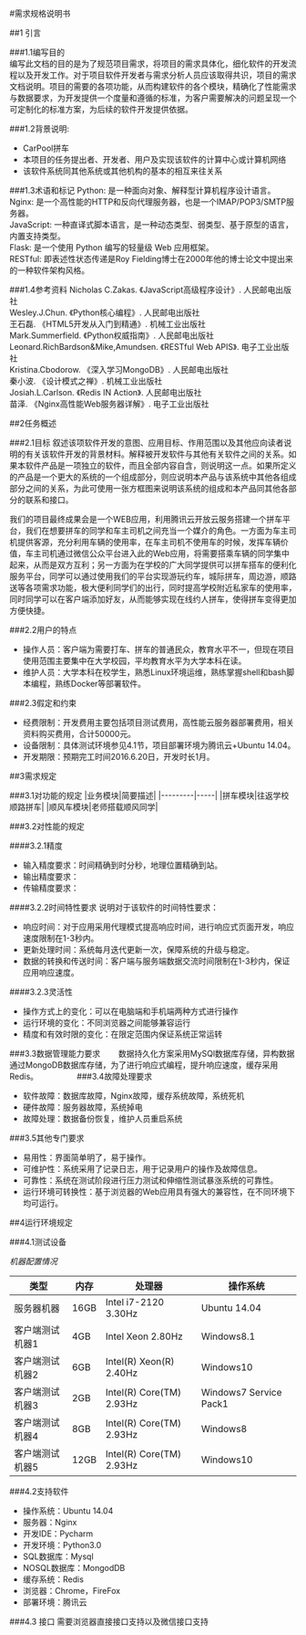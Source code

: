 #需求规格说明书


##1 引言


###1.1编写目的   
编写此文档的目的是为了规范项目需求，将项目的需求具体化，细化软件的开发流程以及开发工作。对于项目软件开发者与需求分析人员应该取得共识，项目的需求文档说明。项目的需要的各项功能，从而构建软件的各个模块，精确化了性能需求与数据要求，为开发提供一个度量和遵循的标准，为客户需要解决的问题呈现一个可定制化的标准方案，为后续的软件开发提供依据。


###1.2背景说明:
* CarPool拼车  
* 本项目的任务提出者、开发者、用户及实现该软件的计算中心或计算机网络  
* 该软件系统同其他系统或其他机构的基本的相互来往关系  
    
    
###1.3术语和标记
Python: 是一种面向对象、解释型计算机程序设计语言。    
Nginx: 是一个高性能的HTTP和反向代理服务器，也是一个IMAP/POP3/SMTP服务器。  
JavaScript: 一种直译式脚本语言，是一种动态类型、弱类型、基于原型的语言，内置支持类型。  
Flask: 是一个使用 Python 编写的轻量级 Web 应用框架。  
RESTful: 即表述性状态传递是Roy Fielding博士在2000年他的博士论文中提出来的一种软件架构风格。  



###1.4参考资料
Nicholas C.Zakas. 《JavaScript高级程序设计》. 人民邮电出版社  
Wesley.J.Chun. 《Python核心编程》. 人民邮电出版社  
王石磊. 《HTML5开发从入门到精通》. 机械工业出版社  
Mark.Summerfield. 《Python权威指南》. 人民邮电出版社  
Leonard.RichBardson&Mike,Amundsen. 《RESTful Web APIS》. 电子工业出版社  
Kristina.Cbodorow. 《深入学习MongoDB》. 人民邮电出版社  
秦小波. 《设计模式之禅》. 机械工业出版社  
Josiah.L.Carlson. 《Redis IN Action》. 人民邮电出版社  
苗泽. 《Nginx高性能Web服务器详解》. 电子工业出版社  


##2任务概述


###2.1目标
叙述该项软件开发的意图、应用目标、作用范围以及其他应向读者说明的有关该软件开发的背景材料。解释被开发软件与其他有关软件之间的关系。如果本软件产品是一项独立的软件，而且全部内容自含，则说明这一点。如果所定义的产品是一个更大的系统的一个组成部分，则应说明本产品与该系统中其他各组成部分之间的关系，为此可使用一张方框图来说明该系统的组成和本产品同其他各部分的联系和接口。 


我们的项目最终成果会是一个WEB应用，利用腾讯云开放云服务搭建一个拼车平台，我们在想要拼车的同学和车主司机之间充当一个媒介的角色。一方面为车主司机提供客源，充分利用车辆的使用率，在车主司机不使用车的时候，发挥车辆价值，车主司机通过微信公众平台进入此的Web应用，将需要搭乘车辆的同学集中起来，从而是双方互利；另一方面为在学校的广大同学提供可以拼车搭车的便利化服务平台，同学可以通过使用我们的平台实现游玩约车，城际拼车，周边游，顺路送等各项需求功能，极大便利同学们的出行，同时提高学校附近私家车的使用率，同时同学可以在客户端添加好友，从而能够实现在线约人拼车，使得拼车变得更加方便快捷。

###2.2用户的特点
* 操作人员：客户端为需要打车、拼车的普通民众，教育水平不一，但现在项目使用范围主要集中在大学校园，平均教育水平为大学本科在读。  
* 维护人员：大学本科在校学生，熟悉Linux环境运维，熟练掌握shell和bash脚本编程，熟练Docker等部署软件。  


###2.3假定和约束
* 经费限制：开发费用主要包括项目测试费用，高性能云服务器部署费用，相关资料购买费用，合计50000元。  
* 设备限制：具体测试环境参见4.1节，项目部署环境为腾讯云+Ubuntu 14.04。  
* 开发期限：预期完工时间2016.6.20日，开发时长1月。  


##3需求规定


###3.1对功能的规定
|业务模块|简要描述|
|---------|-----|
|拼车模块|往返学校顺路拼车|
|顺风车模块|老师搭载顺风同学|

###3.2对性能的规定


####3.2.1精度
* 输入精度要求：时间精确到时分秒，地理位置精确到站。 
* 输出精度要求：  
* 传输精度要求：  


####3.2.2时间特性要求
说明对于该软件的时间特性要求：  
* 响应时间：对于应用采用代理模式提高响应时间，进行响应式页面开发，响应速度限制在1-3秒内。  
* 更新处理时间：系统每月迭代更新一次，保障系统的升级与稳定。  
* 数据的转换和传送时间：客户端与服务端数据交流时间限制在1-3秒内，保证应用响应速度。  


####3.2.3灵活性
* 操作方式上的变化：可以在电脑端和手机端两种方式进行操作
* 运行环境的变化：不同浏览器之间能够兼容运行
* 精度和有效时限的变化：在限定范围内保证系统正常运转


###3.3数据管理能力要求
　　数据持久化方案采用MySQl数据库存储，异构数据通过MongoDB数据库存储，为了进行响应式编程，提升响应速度，缓存采用Redis。
　　
　　
###3.4故障处理要求
* 软件故障：数据库故障，Nginx故障，缓存系统故障，系统死机  
* 硬件故障：服务器故障，系统掉电  
* 故障处理：数据备份恢复，维护人员重启系统 


###3.5其他专门要求
* 易用性：界面简单明了，易于操作。  
* 可维护性：系统采用了记录日志，用于记录用户的操作及故障信息。  
* 可靠性：系统在测试阶段进行压力测试和伸缩性测试暴涨系统的可靠性。  
* 运行环境可转换性：基于浏览器的Web应用具有强大的兼容性，在不同环境下均可运行。  


##4运行环境规定


###4.1测试设备

*机器配置情况*

|类型           |内存|处理器                  |操作系统              |
|---------------|----|------------------------|----------------------|
|服务器机器     |16GB|Intel i7-2120 3.30Hz    |Ubuntu 14.04          |
|客户端测试机器1|4GB |Intel Xeon 2.80Hz       |Windows8.1            |
|客户端测试机器2|6GB |Intel(R) Xeon(R) 2.40Hz |Windows10             |
|客户端测试机器3|2GB |Intel(R) Core(TM) 2.93Hz|Windows7 Service Pack1|
|客户端测试机器4|8GB |Intel(R) Core(TM) 2.93Hz|Windows8              |
|客户端测试机器5|12GB|Intel(R) Core(TM) 2.93Hz|Windows10             |
	
	
###4.2支持软件
* 操作系统：Ubuntu 14.04  
* 服务器：Nginx  
* 开发IDE：Pycharm  
* 开发环境：Python3.0  
* SQL数据库：Mysql  
* NOSQL数据库：MongodDB  
* 缓存系统：Redis  
* 浏览器：Chrome，FireFox  
* 部署环境：腾讯云  


###4.3 接口
需要浏览器直接接口支持以及微信接口支持

